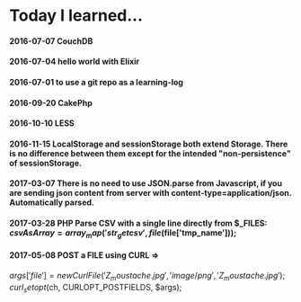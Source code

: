 Today I learned...
======
#### 2016-07-07 CouchDB
#### 2016-07-04 hello world with Elixir
#### 2016-07-01 to use a git repo as a learning-log
#### 2016-09-20 CakePhp
#### 2016-10-10 LESS
#### 2016-11-15 LocalStorage and sessionStorage both extend Storage. There is no difference between them except for the intended "non-persistence" of sessionStorage. 
#### 2017-03-07 There is no need to use JSON.parse from Javascript, if you are sending json content from server with content-type=application/json. Automatically parsed.
#### 2017-03-28 PHP Parse CSV with a single line directly from $_FILES: $csvAsArray = array_map('str_getcsv', file($file['tmp_name']));

#### 2017-05-08 POST a FILE using CURL => 
$args['file'] = new CurlFile('Z_moustache.jpg', 'image/png', 'Z_moustache.jpg');
curl_setopt($ch, CURLOPT_POSTFIELDS, $args);
